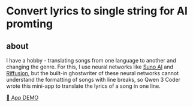 # Convert lyrics to single string for AI promting

## about

I have a hobby - translating songs from one language to another and changing the genre. For this, I use neural networks like [Suno AI](https://suno.com/home) and [Riffusion](https://www.riffusion.com/), but the built-in ghostwriter of these neural networks cannot understand the formatting of songs with line breaks, so Qwen 3 Coder wrote this mini-app to translate the lyrics of a song in one line.

[ 👀 App DEMO](https://lyrics-converter.netlify.app/)
